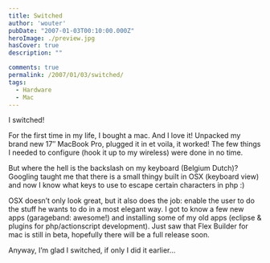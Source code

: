```yaml
---
title: Switched
author: 'wouter'
pubDate: "2007-01-03T00:10:00.000Z"
heroImage: ./preview.jpg
hasCover: true
description: ""

comments: true
permalink: /2007/01/03/switched/
tags:
  - Hardware
  - Mac
---
```

I switched!

For the first time in my life, I bought a mac. And I love it! Unpacked my brand new 17″ MacBook Pro, plugged it in et voila, it worked! The few things I needed to configure (hook it up to my wireless) were done in no time.

<!--more-->

  
But where the hell is the backslash on my keyboard (Belgium Dutch)? Googling taught me that there is a small thingy built in OSX (keyboard view) and now I know what keys to use to escape certain characters in php :)

OSX doesn’t only look great, but it also does the job: enable the user to do the stuff he wants to do in a most elegant way. I got to know a few new apps (garageband: awesome!) and installing some of my old apps (eclipse & plugins for php/actionscript development). Just saw that Flex Builder for mac is still in beta, hopefully there will be a full release soon.

Anyway, I’m glad I switched, if only I did it earlier…